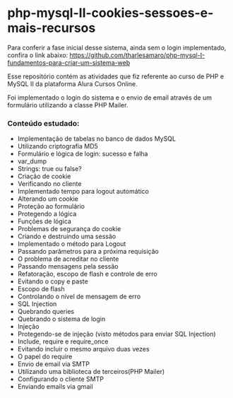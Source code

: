 # php-mysql-II-cookies-sessoes-e-mais-recursos

Para conferir a fase inicial desse sistema, ainda sem o login implementado, confira o link abaixo:
https://github.com/tharlesamaro/php-mysql-I-fundamentos-para-criar-um-sistema-web

Esse repositório contém as atividades que fiz referente ao curso de PHP e MySQL II da plataforma Alura Cursos Online.

Foi implementado o login do sistema e o envio de email através de um formulário utilizando a classe PHP Mailer.

### Conteúdo estudado:

* Implementação de tabelas no banco de dados MySQL
* Utilizando criptografia MD5
* Formulário e lógica de login: sucesso e falha
* var_dump
* Strings: true ou false?
* Criação de cookie
* Verificando no cliente
* Implementado tempo para logout automático
* Alterando um cookie
* Proteção ao formulário
* Protegendo a lógica
* Funções de lógica
* Problemas de segurança do cookie
* Criando e destruindo uma sessão
* Implementado o método para Logout
* Passando parâmetros para a próxima requisição
* O problema de acreditar no cliente
* Passando mensagens pela sessão
* Refatoração, escopo de flash e controle de erro
* Evitando o copy e paste
* Escopo de flash
* Controlando o nível de mensagem de erro
* SQL Injection
* Quebrando queries
* Quebrando o sistema de login
* Injeção
* Protegendo-se de injeção (visto métodos para enviar SQL Injection)
* Include, require e require_once
* Evitando incluir o mesmo arquivo duas vezes
* O papel do require
* Envio de email via SMTP
* Utilizando uma biblioteca de terceiros(PHP Mailer)
* Configurando o cliente SMTP
* Enviando emails via gmail
